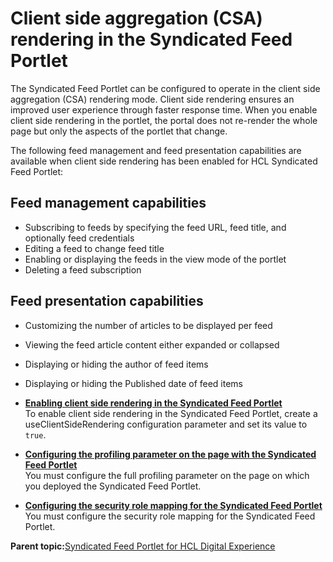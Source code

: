 # Client side aggregation \(CSA\) rendering in the Syndicated Feed Portlet 

The Syndicated Feed Portlet can be configured to operate in the client side aggregation \(CSA\) rendering mode. Client side rendering ensures an improved user experience through faster response time. When you enable client side rendering in the portlet, the portal does not re-render the whole page but only the aspects of the portlet that change.

The following feed management and feed presentation capabilities are available when client side rendering has been enabled for HCL Syndicated Feed Portlet:

## Feed management capabilities

-   Subscribing to feeds by specifying the feed URL, feed title, and optionally feed credentials
-   Editing a feed to change feed title
-   Enabling or displaying the feeds in the view mode of the portlet
-   Deleting a feed subscription

## Feed presentation capabilities

-   Customizing the number of articles to be displayed per feed
-   Viewing the feed article content either expanded or collapsed
-   Displaying or hiding the author of feed items
-   Displaying or hiding the Published date of feed items

-   **[Enabling client side rendering in the Syndicated Feed Portlet ](../admin-system/ic_syndfeed_csr_enable.md)**  
To enable client side rendering in the Syndicated Feed Portlet, create a useClientSideRendering configuration parameter and set its value to `true`.
-   **[Configuring the profiling parameter on the page with the Syndicated Feed Portlet ](../admin-system/ic_syndfeed_set_profparm.md)**  
You must configure the full profiling parameter on the page on which you deployed the Syndicated Feed Portlet.
-   **[Configuring the security role mapping for the Syndicated Feed Portlet ](../admin-system/ic_syndfeed_secy_role_map.md)**  
You must configure the security role mapping for the Syndicated Feed Portlet.

**Parent topic:**[Syndicated Feed Portlet for HCL Digital Experience](../admin-system/ic_syndfeed_features.md)

